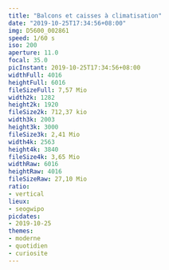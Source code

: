 ```yaml
---
title: "Balcons et caisses à climatisation"
date: "2019-10-25T17:34:56+08:00"
img: D5600_002861
speed: 1/60 s
iso: 200
aperture: 11.0
focal: 35.0
picInstant: 2019-10-25T17:34:56+08:00
widthFull: 4016
heightFull: 6016
fileSizeFull: 7,57 Mio
width2k: 1282
height2k: 1920
fileSize2k: 712,37 kio
width3k: 2003
height3k: 3000
fileSize3k: 2,41 Mio
width4k: 2563
height4k: 3840
fileSize4k: 3,65 Mio
widthRaw: 6016
heightRaw: 4016
fileSizeRaw: 27,10 Mio
ratio:
- vertical
lieux:
- seogwipo
picdates:
- 2019-10-25
themes:
- moderne
- quotidien
- curiosite
---
```


